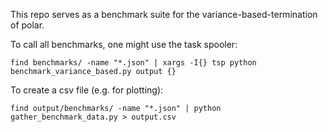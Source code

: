 This repo serves as a benchmark suite for the variance-based-termination of polar.

To call all benchmarks, one might use the task spooler:

```
find benchmarks/ -name "*.json" | xargs -I{} tsp python benchmark_variance_based.py output {}
```

To create a csv file (e.g. for plotting):

```
find output/benchmarks/ -name "*.json" | python gather_benchmark_data.py > output.csv
```